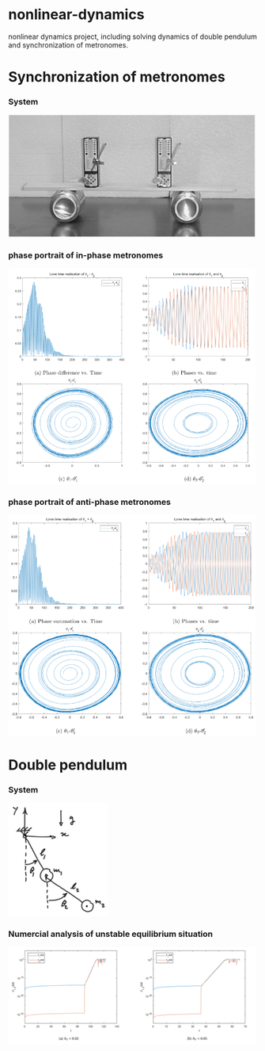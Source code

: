 # nonlinear-dynamics
nonlinear dynamics project, including solving dynamics of double pendulum and synchronization of metronomes.

# Synchronization of metronomes
### System 
<img src="https://github.com/YuchenZhu/nonlinear-dynamics/blob/master/img/met.png" width=500>

### phase portrait of in-phase metronomes 
<img src="https://github.com/YuchenZhu/nonlinear-dynamics/blob/master/img/in-phase.png" width=500>

### phase portrait of anti-phase metronomes 
<img src="https://github.com/YuchenZhu/nonlinear-dynamics/blob/master/img/anti-phase.png" width=500>

# Double pendulum
### System 
<img src="https://github.com/YuchenZhu/nonlinear-dynamics/blob/master/img/dp.png" width=200>

### Numercial analysis of unstable equilibrium situation
<img src="https://github.com/YuchenZhu/nonlinear-dynamics/blob/master/img/acc_err.png" width=500>
